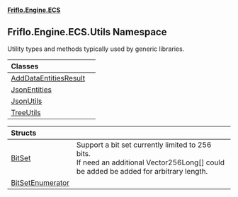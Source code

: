 #### [Friflo.Engine.ECS](index.md 'index')

## Friflo.Engine.ECS.Utils Namespace

Utility types and methods typically used by generic libraries.

| Classes | |
| :--- | :--- |
| [AddDataEntitiesResult](AddDataEntitiesResult.md 'Friflo.Engine.ECS.Utils.AddDataEntitiesResult') | |
| [JsonEntities](JsonEntities.md 'Friflo.Engine.ECS.Utils.JsonEntities') | |
| [JsonUtils](JsonUtils.md 'Friflo.Engine.ECS.Utils.JsonUtils') | |
| [TreeUtils](TreeUtils.md 'Friflo.Engine.ECS.Utils.TreeUtils') | |

| Structs | |
| :--- | :--- |
| [BitSet](BitSet.md 'Friflo.Engine.ECS.Utils.BitSet') | Support a bit set currently limited to 256 bits.<br/> If need an additional Vector256Long[] could be added be added for arbitrary length. |
| [BitSetEnumerator](BitSetEnumerator.md 'Friflo.Engine.ECS.Utils.BitSetEnumerator') | |
